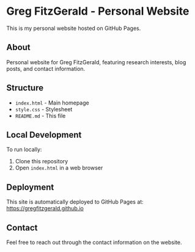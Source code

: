 # Greg FitzGerald - Personal Website

This is my personal website hosted on GitHub Pages.

## About

Personal website for Greg FitzGerald, featuring research interests, blog posts, and contact information.

## Structure

- `index.html` - Main homepage
- `style.css` - Stylesheet
- `README.md` - This file

## Local Development

To run locally:
1. Clone this repository
2. Open `index.html` in a web browser

## Deployment

This site is automatically deployed to GitHub Pages at: https://gregfitzgerald.github.io

## Contact

Feel free to reach out through the contact information on the website.